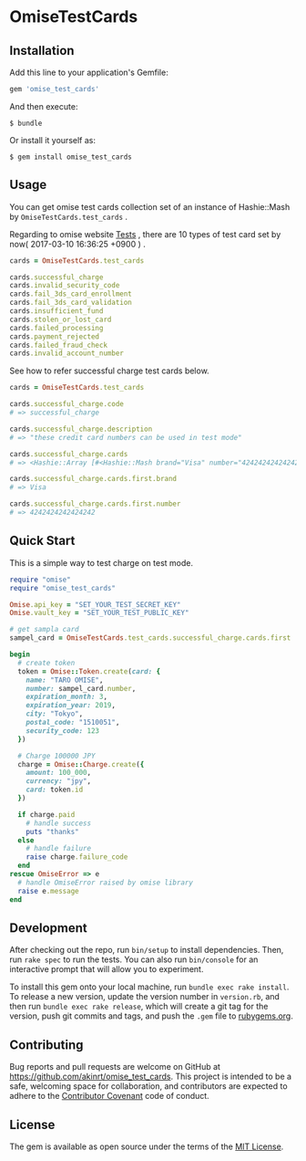 # OmiseTestCards

## Installation

Add this line to your application's Gemfile:

```ruby
gem 'omise_test_cards'
```

And then execute:

    $ bundle

Or install it yourself as:

    $ gem install omise_test_cards

## Usage

You can get omise test cards collection set of an instance of Hashie::Mash by `OmiseTestCards.test_cards` .

Regarding to omise website [Tests](https://www.omise.co/api-testing) , there are 10 types of test card set by now( 2017-03-10 16:36:25 +0900 ) .

```ruby
cards = OmiseTestCards.test_cards

cards.successful_charge
cards.invalid_security_code
cards.fail_3ds_card_enrollment
cards.fail_3ds_card_validation
cards.insufficient_fund
cards.stolen_or_lost_card
cards.failed_processing
cards.payment_rejected
cards.failed_fraud_check
cards.invalid_account_number
```

See how to refer successful charge test cards below.

```ruby
cards = OmiseTestCards.test_cards

cards.successful_charge.code
# => successful_charge

cards.successful_charge.description
# => "these credit card numbers can be used in test mode"

cards.successful_charge.cards
# => <Hashie::Array [#<Hashie::Mash brand="Visa" number="4242424242424242">, #<Hashie::Mash brand="Visa" number="4111111111111111">, #<Hashie::Mash brand="MasterCard" number="5555555555554444">, #<Hashie::Mash brand="MasterCard" number="5454545454545454">, #<Hashie::Mash brand="JCB" number="3530111333300000">, #<Hashie::Mash brand="JCB" number="3566111111111113">]>

cards.successful_charge.cards.first.brand
# => Visa

cards.successful_charge.cards.first.number
# => 4242424242424242
```

## Quick Start

This is a simple way to test charge on test mode.

```ruby
require "omise"
require "omise_test_cards"

Omise.api_key = "SET_YOUR_TEST_SECRET_KEY"
Omise.vault_key = "SET_YOUR_TEST_PUBLIC_KEY"

# get sampla card
sampel_card = OmiseTestCards.test_cards.successful_charge.cards.first

begin
  # create token
  token = Omise::Token.create(card: {
    name: "TARO OMISE",
    number: sampel_card.number,
    expiration_month: 3,
    expiration_year: 2019,
    city: "Tokyo",
    postal_code: "1510051",
    security_code: 123
  })

  # Charge 100000 JPY
  charge = Omise::Charge.create({
    amount: 100_000,
    currency: "jpy",
    card: token.id
  })

  if charge.paid
    # handle success
    puts "thanks"
  else
    # handle failure
    raise charge.failure_code
  end
rescue OmiseError => e
  # handle OmiseError raised by omise library
  raise e.message
end
```


## Development

After checking out the repo, run `bin/setup` to install dependencies. Then, run `rake spec` to run the tests. You can also run `bin/console` for an interactive prompt that will allow you to experiment.

To install this gem onto your local machine, run `bundle exec rake install`. To release a new version, update the version number in `version.rb`, and then run `bundle exec rake release`, which will create a git tag for the version, push git commits and tags, and push the `.gem` file to [rubygems.org](https://rubygems.org).

## Contributing

Bug reports and pull requests are welcome on GitHub at https://github.com/akinrt/omise_test_cards. This project is intended to be a safe, welcoming space for collaboration, and contributors are expected to adhere to the [Contributor Covenant](http://contributor-covenant.org) code of conduct.


## License

The gem is available as open source under the terms of the [MIT License](http://opensource.org/licenses/MIT).
